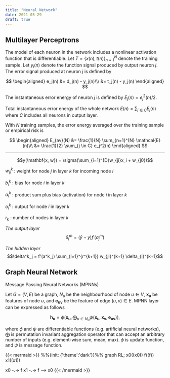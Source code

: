 ```yaml
---
title: "Neural Network"
date: 2021-05-29
draft: true
---
```


## Multilayer Perceptrons
The model of each neuron in the network includes a nonlinear activation function that is differentiable.
Let $T = \{x(n), t(n)\}_{n=1}^N$ denote the training sample.
Let $y_i(n)$ denote the function signal produced by output neuron $j$.
The error signal produced at neuron $j$ is defined by

$$
\begin{aligned}
e_j(n) &= d_j(n) - y_j(n)\\\
       &= t_j(n) - y_j(n)
\end{aligned}
$$

The instantaneous error energy of neuron $j$ is defined by $E_j(n) = e_j^2(n)/2$.

Total instantaneous error energy of the whole network $E(n) = \sum_{j \in C} E_j(n)$ where $C$ includes all neurons in output layer.

With $N$ training samples, the error energy averaged over the training sample or empirical risk is

$$
\begin{aligned}
E_{av}(N) &= \frac{1}{N} \sum_{n=1}^{N} \mathcal{E}(n)\\\
                    &= \frac{1}{2} \sum_{j \in C} e_j^2(n)
\end{aligned}
$$

---

$$y(\mathbf{x, w}) = \sigma(\sum_{i=1}^{D}w_{ji}x_i + w_{j0})$$

$w^k_{ij}$ : weight for node $j$ in layer $k$ for incoming node $i$

$b^k_i$ : bias for node $i$ in layer $k$

$a^k_i$ : product sum plus bias (activation) for node $i$ in layer $k$

$o^k_i$ : output for node $i$ in layer $k$

$r_k$ : number of nodes in layer $k$


*The output layer*
$$\delta^m_j = (\hat{y}-y) f'(a^m_j)$$

*The hidden layer*
$$\delta^k_j = f'(a^k_j) \sum_{l=1}^{r^{k+1}} w_{jl}^{k+1} \delta_{l}^{k+1}$$


## Graph Neural Network

Message Passing Neural Networks (MPNNs)

Let $G=(V, E)$ be a graph, $N_u$ be the neighbourhood of node $u \in V$, $\mathbf{x_u}$ be features of node $u$, and $\mathbf{e_{uv}}$ be the feature of edge $(u, v) \in E$.
MPNN layer can be expressed as follows

$$\mathbf{h_u} = \phi(\mathbf{x_u}, \bigoplus_{u \in N_u} \psi(\mathbf{x_u}, \mathbf{x_v}, \mathbf{e_{uv}})),$$

where $\phi$ and $\psi$ are differentiable functions (e.g. artificial neural networks),
$\bigoplus$ is permutation invariant aggregation operator that can accept an arbitrary number of inputs (e.g. element-wise sum, mean, max).
$\phi$ is update function,
and $\psi$ is message function.

{{< mermaid >}}
%%{init: {'theme':'dark'}}%%
graph RL;
x0((x0))
f((f))
x1((x1))

x0 -.-> f
x1 -.-> f --> x0
{{< /mermaid >}}
